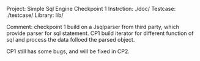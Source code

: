 Project: Simple Sql Engine Checkpoint 1
Instrction: ./doc/
Testcase: ./testcase/
Library: lib/

Comment: checkpoint 1 build on a Jsqlparser from third party, which provide parser for sql statement. CP1 build iterator for different function of sql and process the data folloed the parsed object.

CP1 still has some bugs, and will be fixed in CP2.